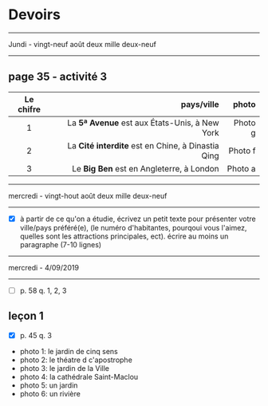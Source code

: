 # Devoirs

_____________
 Jundi - vingt-neuf août deux mille  deux-neuf
________


## page 35 - activité 3

Le chifre | pays/ville | photo |
:-------: | ------:|------:|
1 |La **5ª Avenue** est aux États-Unis, à New York   |Photo g |
2 |La **Cité interdite** est en Chine, à Dinastia Qing   |Photo f |
3 |Le **Big Ben** est en Angleterre, à London   |Photo a |

________
 mercredi - vingt-hout août deux mille  deux-neuf
________
- [x] à partir de ce qu'on a étudie, écrivez un petit texte pour présenter votre ville/pays préféré(e), (le numéro d'habitantes, pourqoui vous l'aimez, quelles sont les attractions principales, ect). écrire au moins un paragraphe (7-10 lignes) 
________
 mercredi - 4/09/2019
________
- [ ] p. 58 q. 1, 2, 3
## leçon 1


- [x] p. 45 q. 3

- photo 1: le jardin de cinq sens
- photo 2: le théatre d c'apostrophe
- photo 3: le jardin de la Ville
- photo 4: la cathédrale Saint-Maclou
- photo 5: un jardin
- photo 6: un rivière
